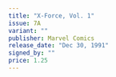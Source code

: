 ```yaml
---
title: "X-Force, Vol. 1"
issue: 7A
variant: ""
publisher: Marvel Comics
release_date: "Dec 30, 1991"
signed_by: ""
price: 1.25
---
```

